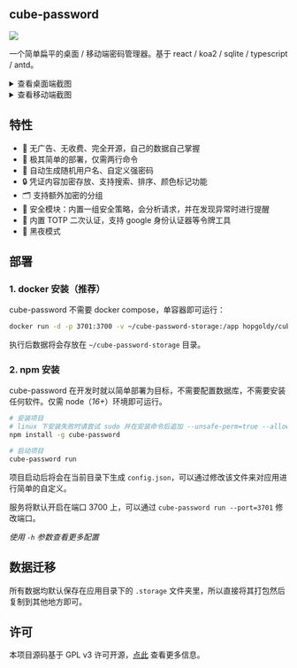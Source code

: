 ## cube-password

![](https://img.shields.io/npm/v/cube-password)

一个简单扁平的桌面 / 移动端密码管理器。基于 react / koa2 / sqlite / typescript / antd。

<details>
    <summary style="cursor:pointer">查看桌面端截图</summary>
    <a href="https://imgse.com/i/pim69xK"><img src="https://z1.ax1x.com/2023/10/30/pim69xK.png" alt="登录"></a>
    <a href="https://imgse.com/i/pim6Fqe"><img src="https://z1.ax1x.com/2023/10/30/pim6Fqe.png" alt="列表"></a>
    <a href="https://imgse.com/i/pim6AVH"><img src="https://z1.ax1x.com/2023/10/30/pim6AVH.png" alt="详情"></a>
    <a href="https://imgse.com/i/pim6p26"><img src="https://z1.ax1x.com/2023/10/30/pim6p26.png" alt="编辑"></a>
</details>

<details>
    <summary style="cursor:pointer">查看移动端截图</summary>
    <div style="display: flex; align-items: center;">
        <a href="https://imgse.com/i/pim6PKO"><img src="https://z1.ax1x.com/2023/10/30/pim6PKO.png" alt="移动端登录"></a>
        <a href="https://imgse.com/i/pim6irD"><img src="https://z1.ax1x.com/2023/10/30/pim6irD.png" alt="移动端列表"></a>
        <a href="https://imgse.com/i/pim6S8x"><img src="https://z1.ax1x.com/2023/10/30/pim6S8x.png" alt="移动端设置"></a>
        <a href="https://imgse.com/i/pimyzP1"><img src="https://z1.ax1x.com/2023/10/30/pimyzP1.png" alt="移动端搜索"></a>
    </div>
</details>

## 特性

- 🚫 无广告、无收费、完全开源，自己的数据自己掌握
- 🚀 极其简单的部署，仅需两行命令
- 🔀 自动生成随机用户名、自定义强密码
- 🔒 凭证内容加密存放、支持搜索、排序、颜色标记功能
- 🗂 支持额外加密的分组
- 🏹 安全模块：内置一组安全策略，会分析请求，并在发现异常时进行提醒
- 🛒 内置 TOTP 二次认证，支持 google 身份认证器等令牌工具
- 🌙 黑夜模式

## 部署

### 1. docker 安装（推荐）

cube-password 不需要 docker compose，单容器即可运行：

```bash
docker run -d -p 3701:3700 -v ~/cube-password-storage:/app hopgoldy/cube-password:1.0.0
```

执行后数据将会存放在 `~/cube-password-storage` 目录。

### 2. npm 安装

cube-password 在开发时就以简单部署为目标，不需要配置数据库，不需要安装任何软件。仅需 node（*16+*）环境即可运行。

```bash
# 安装项目
# linux 下安装失败时请尝试 sudo 并在安装命令后追加 --unsafe-perm=true --allow-root 参数
npm install -g cube-password

# 启动项目
cube-password run
```

项目启动后将会在当前目录下生成 `config.json`，可以通过修改该文件来对应用进行简单的自定义。

服务将默认开启在端口 3700 上，可以通过 `cube-password run --port=3701` 修改端口。

*使用 `-h` 参数查看更多配置*

## 数据迁移

所有数据均默认保存在应用目录下的 `.storage` 文件夹里，所以直接将其打包然后复制到其他地方即可。

## 许可

本项目源码基于 GPL v3 许可开源，[点此](https://github.com/HoPGoldy/cube-password/blob/master/LICENSE) 查看更多信息。